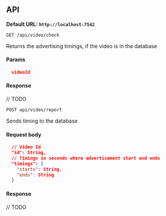 ## API
**Default URL: `http://localhost:7542`**

`GET /api/video/check`

Returns the advertising timings, if the video is in the database
#### Params
```json
  videoId
```
#### Response
// TODO

`POST api/video/report`

Sends timing to the database
#### Request body
```json
  // Video Id
  "id": String,
  // Timings in seconds where advertisement start and ends
  "timings": {
    "starts": String,
    "ends": String
  }
```
#### Response
// TODO